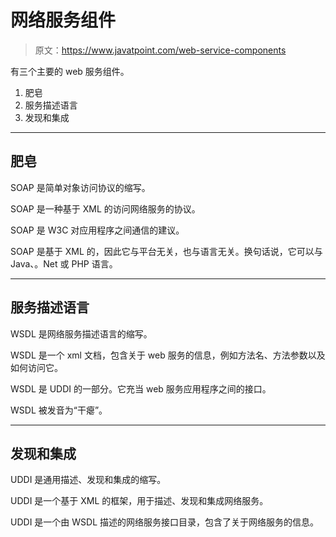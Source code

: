 # 网络服务组件

> 原文：<https://www.javatpoint.com/web-service-components>

有三个主要的 web 服务组件。

1.  肥皂
2.  服务描述语言
3.  发现和集成

* * *

## 肥皂

SOAP 是简单对象访问协议的缩写。

SOAP 是一种基于 XML 的访问网络服务的协议。

SOAP 是 W3C 对应用程序之间通信的建议。

SOAP 是基于 XML 的，因此它与平台无关，也与语言无关。换句话说，它可以与 Java、。Net 或 PHP 语言。

* * *

## 服务描述语言

WSDL 是网络服务描述语言的缩写。

WSDL 是一个 xml 文档，包含关于 web 服务的信息，例如方法名、方法参数以及如何访问它。

WSDL 是 UDDI 的一部分。它充当 web 服务应用程序之间的接口。

WSDL 被发音为“干瘪”。

* * *

## 发现和集成

UDDI 是通用描述、发现和集成的缩写。

UDDI 是一个基于 XML 的框架，用于描述、发现和集成网络服务。

UDDI 是一个由 WSDL 描述的网络服务接口目录，包含了关于网络服务的信息。